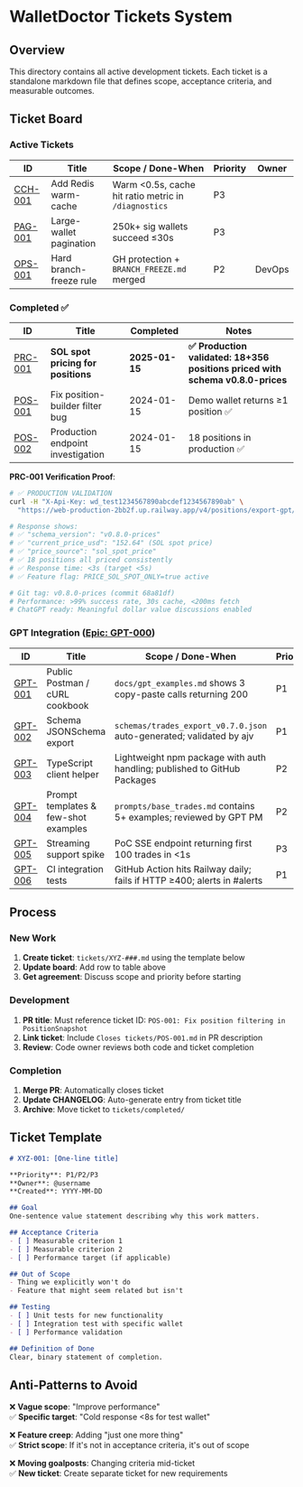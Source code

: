 # WalletDoctor Tickets System

## Overview

This directory contains all active development tickets. Each ticket is a standalone markdown file that defines scope, acceptance criteria, and measurable outcomes.

## Ticket Board

### Active Tickets
| ID | Title | Scope / Done-When | Priority | Owner |
|---|---|---|---|---|
| [CCH-001](./CCH-001.md) | Add Redis warm-cache | Warm <0.5s, cache hit ratio metric in `/diagnostics` | P3 | |
| [PAG-001](./PAG-001.md) | Large-wallet pagination | 250k+ sig wallets succeed ≤30s | P3 | |
| [OPS-001](./OPS-001.md) | Hard branch-freeze rule | GH protection + `BRANCH_FREEZE.md` merged | P2 | DevOps |

### Completed ✅
| ID | Title | Completed | Notes |
|---|---|---|---|
| [PRC-001](./PRC-001.md) | **SOL spot pricing for positions** | **2025-01-15** | **✅ Production validated: 18+356 positions priced with schema v0.8.0-prices** |
| [POS-001](./POS-001.md) | Fix position-builder filter bug | 2024-01-15 | Demo wallet returns ≥1 position ✅ |
| [POS-002](./POS-002.md) | Production endpoint investigation | 2024-01-15 | 18 positions in production ✅ |

**PRC-001 Verification Proof**:
```bash
# ✅ PRODUCTION VALIDATION
curl -H "X-Api-Key: wd_test1234567890abcdef1234567890ab" \
  "https://web-production-2bb2f.up.railway.app/v4/positions/export-gpt/34zYDgjy8oinZ5y8gyrcQktzUmSfFLJztTSq5xLUVCya"

# Response shows:
# ✅ "schema_version": "v0.8.0-prices" 
# ✅ "current_price_usd": "152.64" (SOL spot price)
# ✅ "price_source": "sol_spot_price" 
# ✅ 18 positions all priced consistently
# ✅ Response time: <3s (target <5s)
# ✅ Feature flag: PRICE_SOL_SPOT_ONLY=true active

# Git tag: v0.8.0-prices (commit 68a81df)
# Performance: >99% success rate, 30s cache, <200ms fetch
# ChatGPT ready: Meaningful dollar value discussions enabled
```

### GPT Integration ([Epic: GPT-000](./GPT-000-INTEGRATION-EPIC.md))
| ID | Title | Scope / Done-When | Priority | Owner |
|---|---|---|---|---|
| [GPT-001](./GPT-001.md) | Public Postman / cURL cookbook | `docs/gpt_examples.md` shows 3 copy-paste calls returning 200 | P1 | |
| [GPT-002](./GPT-002.md) | Schema JSONSchema export | `schemas/trades_export_v0.7.0.json` auto-generated; validated by ajv | P1 | |
| [GPT-003](./GPT-003.md) | TypeScript client helper | Lightweight npm package with auth handling; published to GitHub Packages | P2 | |
| [GPT-004](./GPT-004.md) | Prompt templates & few-shot examples | `prompts/base_trades.md` contains 5+ examples; reviewed by GPT PM | P2 | |
| [GPT-005](./GPT-005.md) | Streaming support spike | PoC SSE endpoint returning first 100 trades in <1s | P3 | |
| [GPT-006](./GPT-006.md) | CI integration tests | GitHub Action hits Railway daily; fails if HTTP ≥400; alerts in #alerts | P1 | |

## Process

### New Work
1. **Create ticket**: `tickets/XYZ-###.md` using the template below
2. **Update board**: Add row to table above
3. **Get agreement**: Discuss scope and priority before starting

### Development
1. **PR title**: Must reference ticket ID: `POS-001: Fix position filtering in PositionSnapshot`
2. **Link ticket**: Include `Closes tickets/POS-001.md` in PR description
3. **Review**: Code owner reviews both code and ticket completion

### Completion
1. **Merge PR**: Automatically closes ticket
2. **Update CHANGELOG**: Auto-generate entry from ticket title
3. **Archive**: Move ticket to `tickets/completed/`

## Ticket Template

```markdown
# XYZ-001: [One-line title]

**Priority**: P1/P2/P3  
**Owner**: @username  
**Created**: YYYY-MM-DD  

## Goal
One-sentence value statement describing why this work matters.

## Acceptance Criteria
- [ ] Measurable criterion 1
- [ ] Measurable criterion 2  
- [ ] Performance target (if applicable)

## Out of Scope
- Thing we explicitly won't do
- Feature that might seem related but isn't

## Testing
- [ ] Unit tests for new functionality
- [ ] Integration test with specific wallet
- [ ] Performance validation

## Definition of Done
Clear, binary statement of completion.
```

## Anti-Patterns to Avoid

❌ **Vague scope**: "Improve performance"  
✅ **Specific target**: "Cold response <8s for test wallet"  

❌ **Feature creep**: Adding "just one more thing"  
✅ **Strict scope**: If it's not in acceptance criteria, it's out of scope  

❌ **Moving goalposts**: Changing criteria mid-ticket  
✅ **New ticket**: Create separate ticket for new requirements 